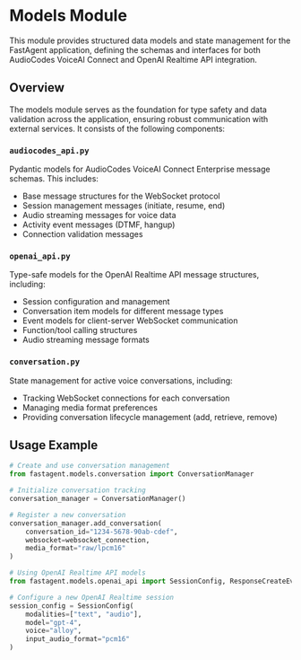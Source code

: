 # Models Module

This module provides structured data models and state management for the FastAgent application, defining the schemas and interfaces for both AudioCodes VoiceAI Connect and OpenAI Realtime API integration.

## Overview

The models module serves as the foundation for type safety and data validation across the application, ensuring robust communication with external services. It consists of the following components:

### `audiocodes_api.py`

Pydantic models for AudioCodes VoiceAI Connect Enterprise message schemas. This includes:

- Base message structures for the WebSocket protocol
- Session management messages (initiate, resume, end)
- Audio streaming messages for voice data
- Activity event messages (DTMF, hangup)
- Connection validation messages

### `openai_api.py`

Type-safe models for the OpenAI Realtime API message structures, including:

- Session configuration and management
- Conversation item models for different message types
- Event models for client-server WebSocket communication
- Function/tool calling structures
- Audio streaming message formats

### `conversation.py`

State management for active voice conversations, including:

- Tracking WebSocket connections for each conversation
- Managing media format preferences
- Providing conversation lifecycle management (add, retrieve, remove)

## Usage Example

```python
# Create and use conversation management
from fastagent.models.conversation import ConversationManager

# Initialize conversation tracking
conversation_manager = ConversationManager()

# Register a new conversation
conversation_manager.add_conversation(
    conversation_id="1234-5678-90ab-cdef",
    websocket=websocket_connection,
    media_format="raw/lpcm16"
)

# Using OpenAI Realtime API models
from fastagent.models.openai_api import SessionConfig, ResponseCreateEvent

# Configure a new OpenAI Realtime session
session_config = SessionConfig(
    modalities=["text", "audio"],
    model="gpt-4",
    voice="alloy",
    input_audio_format="pcm16"
) 